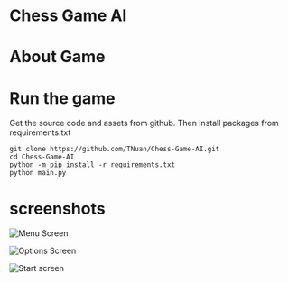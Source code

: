 # Chess Game AI



# About Game



# Run the game
Get the source code and assets from github. Then install packages from requirements.txt
```
git clone https://github.com/TNuan/Chess-Game-AI.git
cd Chess-Game-AI
python -m pip install -r requirements.txt
python main.py
```

# screenshots
![Menu Screen](https://user-images.githubusercontent.com/80916844/238141284-3694d30a-e724-4212-9441-a88d03761b55.png)

![Options Screen](https://user-images.githubusercontent.com/80916844/238141619-7dd206b2-d676-42aa-9107-3bb313aeeef9.png)

![Start screen]()